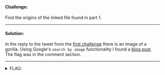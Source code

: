 #### Challenge:

Find the origins of the linked file found in part 1.

---

#### Solution:

In the reply to the tweet from the [first challenge](../OSINT_Part_1/README.md ":ignore") there is an image of a gorilla. Using Google's `search by image` functionality I found a [blog post](https://tobiasmaier.blogspot.com/2021/03/blog-post_6.html). The flag was in the comment section.

---

<details><summary>FLAG:</summary>

```text
utflag{r3v3rs3d_t0_0r1g1nal}
```

</details>
<br/>
